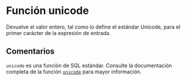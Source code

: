 ﻿---
Autogenerated: true
---

# Función  unicode

Devuelve el valor entero, tal como lo define el estándar Unicode, para el primer carácter de la expresión de entrada.

## Comentarios 

`unicode` es una función de SQL estándar. Consulte la documentación completa de la función [`unicode`](https://learn.microsoft.com/es-es/sql/t-sql/functions/unicode-transact-sql) para mayor información.

